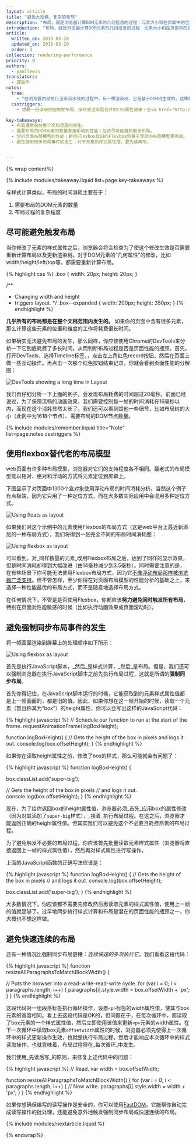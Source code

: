 ```yaml
---
layout: article
title: "避免大规模、复杂的布局"
description: "布局，就是浏览器计算DOM元素的几何信息的过程：元素大小和在页面中的位置。每个元素都有一个显式或隐式的大小信息，决定于其CSS属性的设置、或是元素本身内容的大小、抑或是其父元素的大小。在Blink/WebKit内核的浏览器和IE中，这个过程称为布局。在基于Gecko的浏览器（比如Firefox）中，这个过程称为Reflow。虽然称呼不一样，但二者在本质上是一样的。"
introduction: "布局，就是浏览器计算DOM元素的几何信息的过程：元素大小和在页面中的位置。每个元素都有一个显式或隐式的大小信息，决定于其CSS属性的设置、或是元素本身内容的大小、抑或是其父元素的大小。在Blink/WebKit内核的浏览器和IE中，这个过程称为布局。在基于Gecko的浏览器（比如Firefox）中，这个过程称为Reflow。虽然称呼不一样，但二者在本质上是一样的。"
article:
  written_on: 2015-03-20
  updated_on: 2015-03-20
  order: 3
collection: rendering-performance
priority: 0
authors:
  - paullewis
translators:
  - 龚振华
notes:
  tree:
    - "在浏览器内部执行渲染流水线的过程中，有一棵渲染树，它是基于DOM树生成的。这棵树上的元素，都是最终会被显示到设备屏幕上的元素。它包含了元素的所有可视信息：颜色、维度、位置等等。但是，如果一个元素含有`display: none`属性，那么它将不会出现这棵渲染树中。同样的，如果一个元素含有一个pseudo子元素（:after, :before），这些pseudo子元素不会出现在DOM树中，但却会出现在渲染树中。"
  csstriggers:
    - 想要一份详细的能触发布局、描绘或渲染层合并的CSS属性清单？去<a href="http://csstriggers.com/">CSS Triggers</a>看看吧。

key-takeaways:
  - 布局通常是在整个文档范围内发生。
  - 需要布局的DOM元素的数量直接影响到性能；应该尽可能避免触发布局。
  - 分析页面布局模型的性能；新的Flexbox比旧的Flexbox和基于浮动的布局模型更高效。
  - 避免强制同步布局事件的发生；对于元素的样式属性值，要先读再写。


---
```

{% wrap content%}

{% include modules/takeaway.liquid list=page.key-takeaways %}

与样式计算类似，布局的时间消耗主要在于：

1. 需要布局的DOM元素的数量
2. 布局过程的复杂程度

## 尽可能避免触发布局

当你修改了元素的样式属性之后，浏览器会将会检查为了使这个修改生效是否需要重新计算布局以及更新渲染树。对于DOM元素的“几何属性”的修改，比如width/height/left/top等，都需要重新计算布局。

{% highlight css %}
.box {
  width: 20px;
  height: 20px;
}

/**
 * Changing width and height
 * triggers layout.
 */
.box--expanded {
  width: 200px;
  height: 350px;
}
{% endhighlight %}

**几乎所有的布局都是在整个文档范围内发生的。** 如果你的页面中含有很多元素，那么计算这些元素的位置和维度的工作将耗费很长时间。

如果确实无法避免布局的发生，那么同样，你应该使用Chrome的DevTools来分析一下它到底耗费了多长时间，从而判断布局过程是否是页面性能的瓶颈。首先，打开DevTools，选择Timeline标签，，点击左上角红色record按钮，然后在页面上做一些互动操作。再点击一次那个红色按钮结束记录，你就会看到页面性能的分解图：

<img src="images/avoid-large-complex-layouts-and-layout-thrashing/big-layout.jpg" class="g--centered" alt="DevTools showing a long time in Layout" />

我们再仔细分析一下上面的例子，会发现布局耗费的时间超过20毫秒。前面已经说过，为了保障流畅的动画效果，我们需要控制每一帧的时间消耗在16毫秒以内，而现在这个消耗显然太长了。我们还可以看到其他一些细节，比如布局树的大小（此例中为1618个节点）、需要布局的DOM节点数量。

{% include modules/remember.liquid title="Note" list=page.notes.csstriggers %}

## 使用flexbox替代老的布局模型
web页面有许多种布局模型，浏览器对它们的支持程度各不相同。最老式的布局模型能以相对、绝对和浮动的方式将元素定位到屏幕上。

下图显示了对页面中1300个盒对象使用浮动布局的时间消耗分析。当然这个例子有点极端，因为它只用了一种定位方式，而在大多数实际应用中会混用多种定位方式。

<img src="images/avoid-large-complex-layouts-and-layout-thrashing/layout-float.jpg" class="g--centered" alt="Using floats as layout" />

如果我们对这个示例中的元素使用Flexbox的布局方式（这是web平台上最近新添加的一种布局方式），我们将得到一张完全不同的布局时间消耗图：

<img src="images/avoid-large-complex-layouts-and-layout-thrashing/layout-flex.jpg" class="g--centered" alt="Using flexbox as layout" />

可以看到，对_同样数量的元素_改用Flexbox布局之后，达到了同样的显示效果，但是时间消耗却得到大幅改进（由14毫秒减少到3.5毫秒）。同时需要注意的是，在有些场景下你可能无法使用Flexbox布局方式，因为它[不像浮动布局那样被浏览器广泛支持](http://caniuse.com/#search=flexbox)。但不管怎样，至少你得在对页面布局模型的性能分析的基础之上，来选择一种性能最优的布局方式，而不是随意地选择布局方式。

在任何情况下，不管是是否使用Flexbox，你都应该**努力避免同时触发所有布局**，特别在页面对性能敏感的时候（比如执行动画效果或页面滚动时）。

## 避免强制同步布局事件的发生
将一帧画面渲染到屏幕上的处理顺序如下所示：

<img src="images/avoid-large-complex-layouts-and-layout-thrashing/frame.jpg" class="g--centered" alt="Using flexbox as layout" />

首先是执行JavaScript脚本，_然后_是样式计算，_然后_是布局。但是，我们还可以强制浏览器在执行JavaScript脚本之前先执行布局过程，这就是所谓的**强制同步布局**。

首先你得记住，在JavaScript脚本运行的时候，它能获取到的元素样式属性值都是上一帧画面的，都是旧的值。因此，如果你想在这一帧开始的时候，读取一个元素（暂且称其为“box”）的height属性，你可以会写出这样的JavaScript代码：

{% highlight javascript %}
// Schedule our function to run at the start of the frame.
requestAnimationFrame(logBoxHeight);

function logBoxHeight() {
  // Gets the height of the box in pixels and logs it out.
  console.log(box.offsetHeight);
}
{% endhighlight %}

如果你在读取height属性之前，修改了box的样式，那么可能就会有问题了：

{% highlight javascript %}
function logBoxHeight() {

  box.classList.add('super-big');

  // Gets the height of the box in pixels
  // and logs it out.
  console.log(box.offsetHeight);
}
{% endhighlight %}

现在，为了给你返回box的height属性值，浏览器必须_首先_应用box的属性修改（因为对其添加了`super-big`样式），_接着_执行布局过程。在这之后，浏览器才能返回正确的height属性值。但其实我们可以避免这个不必要且耗费昂贵的布局过程。

为了避免触发不必要的布局过程，你应该首先批量读取元素样式属性（浏览器将直接返回上一帧的样式属性值），然后再对样式属性进行写操作。

上面的JavaScript函数的正确写法应该是：

{% highlight javascript %}
function logBoxHeight() {
  // Gets the height of the box in pixels
  // and logs it out.
  console.log(box.offsetHeight);

  box.classList.add('super-big');
}
{% endhighlight %}

大多数情况下，你应该都不需要先修改然后再读取元素的样式属性值，使用上一帧的值就足够了。过早地同步执行样式计算和布局是潜在的页面性能的瓶颈之一，你大概也不想这样做。

## 避免快速连续的布局
还有一种情况比强制同步布局更糟：_连续快速的多次执行它_。我们看看这段代码：

{% highlight javascript %}
function resizeAllParagraphsToMatchBlockWidth() {

  // Puts the browser into a read-write-read-write cycle.
  for (var i = 0; i < paragraphs.length; i++) {
    paragraphs[i].style.width = box.offsetWidth + 'px';
  }
}
{% endhighlight %}

这段代码对一组段落标签执行循环操作，设置`<p>`标签的width属性值，使其与box元素的宽度相同。看上去这段代码是OK的，但问题在于，在每次循环中，都读取了box元素的一个样式属性值，然后立即使用该值来更新`<p>`元素的width属性。在下一次循环中读取box元素`offsetwidth`属性的时候，浏览器必须先使得上一次循环中的样式更新操作生效，也就是执行布局过程，然后才能响应本次循环中的样式读取操作。也就意味着，布局过程将在_每次循环_中发生。

我们使用_先读后写_的原则，来修复上述代码中的问题：

{% highlight javascript %}
// Read.
var width = box.offsetWidth;

function resizeAllParagraphsToMatchBlockWidth() {
  for (var i = 0; i < paragraphs.length; i++) {
    // Now write.
    paragraphs[i].style.width = width + 'px';
  }
}
{% endhighlight %}

如果你想确保编写的读写操作是安全的，你可以使用[FastDOM](https://github.com/wilsonpage/fastdom)。它能帮你自动完成读写操作的批处理，还能避免意外地触发强制同步布局或快速连续的布局。

{% include modules/nextarticle.liquid %}

{% endwrap%}
